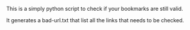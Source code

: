 This is a simply python script to check if your bookmarks are still valid.

It generates a bad-url.txt that list all the links that needs to be checked.
